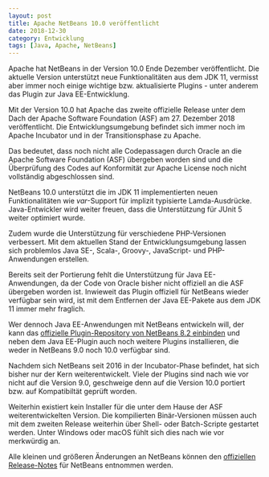 ```yaml
---
layout: post
title: Apache NetBeans 10.0 veröffentlicht 
date: 2018-12-30
category: Entwicklung
tags: [Java, Apache, NetBeans]
---
```

Apache hat NetBeans in der Version 10.0 Ende Dezember veröffentlicht.
Die aktuelle Version unterstützt neue Funktionalitäten aus dem JDK 11, vermisst aber immer
noch einige wichtige bzw. aktualisierte Plugins - unter anderem das Plugin zur Java EE-Entwicklung.

<!--more-->

Mit der Version 10.0 hat Apache das zweite offizielle Release unter dem Dach der Apache Software Foundation (ASF) am 27. Dezember 2018 veröffentlicht. Die Entwicklungsumgebung befindet sich immer noch im Apache Incubator und in der Transitionsphase zu Apache. 

Das bedeutet, dass noch nicht alle Codepassagen durch Oracle an die Apache Software Foundation (ASF) übergeben worden sind und die Überprüfung des Codes auf Konformität zur Apache License noch nicht vollständig abgeschlossen sind.

NetBeans 10.0 unterstützt die im JDK 11 implementierten neuen Funktionalitäten wie _var_-Support für implizit typisierte Lamda-Ausdrücke. Java-Entwickler wird weiter freuen, dass die Unterstützung für JUnit 5 weiter optimiert wurde.

Zudem wurde die Unterstützung für verschiedene PHP-Versionen verbessert. Mit dem aktuellen Stand der Entwicklungsumgebung lassen sich problemlos Java SE-, Scala-, Groovy-, JavaScript- und PHP-Anwendungen erstellen.

Bereits seit der Portierung fehlt die Unterstützung für Java EE-Anwendungen, da der Code von Oracle bisher nicht offiziell an die ASF übergeben worden ist. Inwieweit das Plugin offiziell für NetBeans wieder verfügbar sein wird, ist mit dem Entfernen der Java EE-Pakete aus dem JDK 11 immer mehr fraglich.

Wer dennoch Java EE-Anwendungen mit NetBeans entwickeln will, der kann das [offizielle Plugin-Repository von NetBeans 8.2 einbinden](https://dzone.com/articles/notes-on-java-eejakarta-ee-support-for-netbeans-9) und neben dem Java EE-Plugin auch noch weitere Plugins installieren, die weder in NetBeans 9.0 noch 10.0 verfügbar sind.

Nachdem sich NetBeans seit 2016 in der Incubator-Phase befindet, hat sich bisher nur der Kern weiterentwickelt. Viele der Plugins sind nach wie vor nicht auf die Version 9.0, geschweige denn auf die Version 10.0 portiert bzw. auf Kompatibiltät geprüft worden.

Weiterhin existiert kein Installer für die unter dem Hause der ASF weiterentwickelten Version. Die kompilierten Binär-Versionen müssen auch mit dem zweiten Release weiterhin über Shell- oder Batch-Scripte gestartet werden. Unter Windows oder macOS fühlt sich dies nach wie vor merkwürdig an.

Alle kleinen und größeren Änderungen an NetBeans können den [offiziellen Release-Notes](https://cwiki.apache.org/confluence/display/NETBEANS/Apache+NetBeans+10) für NetBeans entnommen werden.


